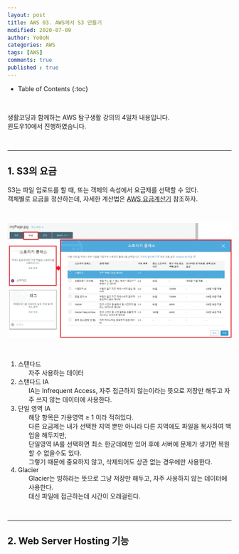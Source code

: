 ```yaml
---
layout: post
title: AWS 03. AWS에서 S3 만들기
modified: 2020-07-09
author: Yo0oN
categories: AWS
tags: [AWS]
comments: true
published : true
---
```


* Table of Contents
{:toc}

<br>

생활코딩과 함께하는 AWS 탐구생활 강의의 4일차 내용입니다.<br>
윈도우10에서 진행하였습니다.

<br>
<hr>

## 1. S3의 요금

S3는 파일 업로드를 할 때, 또는 객체의 속성에서 요금제를 선택할 수 있다.<br>
객체별로 요금을 정산하는데, 자세한 계산법은 [AWS 요금계산기](https://calculator.aws) 참조하자.

<br>

![AWS S3 요금](/images/posts/AWS/04/01.jpg)

<br>
<ol>
    <li>스탠다드
        <ul>
            자주 사용하는 데이터
        </ul>
    </li>
    <li>스탠다드 IA
        <ul>
            IA는 Infrequent Access, 자주 접근하지 않는이라는 뜻으로 저장만 해두고 자주 쓰지 않는 데이터에 사용한다.
        </ul>
    </li>
    <li>단일 영역 IA
        <ul>
            해당 항목은 가용영역 ≥ 1 이라 적혀있다.<br>
            다른 요금제는 내가 선택한 지역 뿐만 아니라 다른 지역에도 파일을 복사하여 백업을 해두지만,<br>
            단일영역 IA를 선택하면 최소 한군데에만 있어 후에 서버에 문제가 생기면 복원할 수 없을수도 있다.<br>
            그렇기 때문에 중요하지 않고, 삭제되어도 상관 없는 경우에만 사용한다.<br>
        </ul>
    </li>
    <li>Glacier
        <ul>Glacier는 빙하라는 뜻으로 그냥 저장만 해두고, 자주 사용하지 않는 데이터에 사용한다.<br>
            대신 파일에 접근하는데 시간이 오래걸린다.
        </ul>
    </li>
</ol>
<br>

<hr>

## 2. Web Server Hosting 기능
